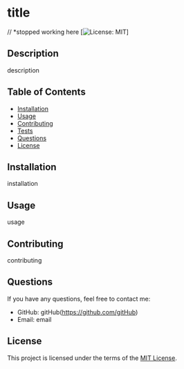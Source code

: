 # title


  // *stopped working here
[![License: MIT](https://img.shields.io/badge/License-MIT-yellow.svg)]


## Description

description

## Table of Contents

- [Installation](#installation)
- [Usage](#usage)
- [Contributing](#contributing)
- [Tests](#tests)
- [Questions](#questions)
- [License](#license)

## Installation

installation

## Usage

usage

## Contributing

contributing

<!-- ## Tests
Instructions on how to run tests for your project and any test examples.-->

## Questions

If you have any questions, feel free to contact me:

- GitHub: gitHub(https://github.com/gitHub)
- Email: email

## License

This project is licensed under the terms of the [MIT License](https://opensource.org/licenses/MIT).
